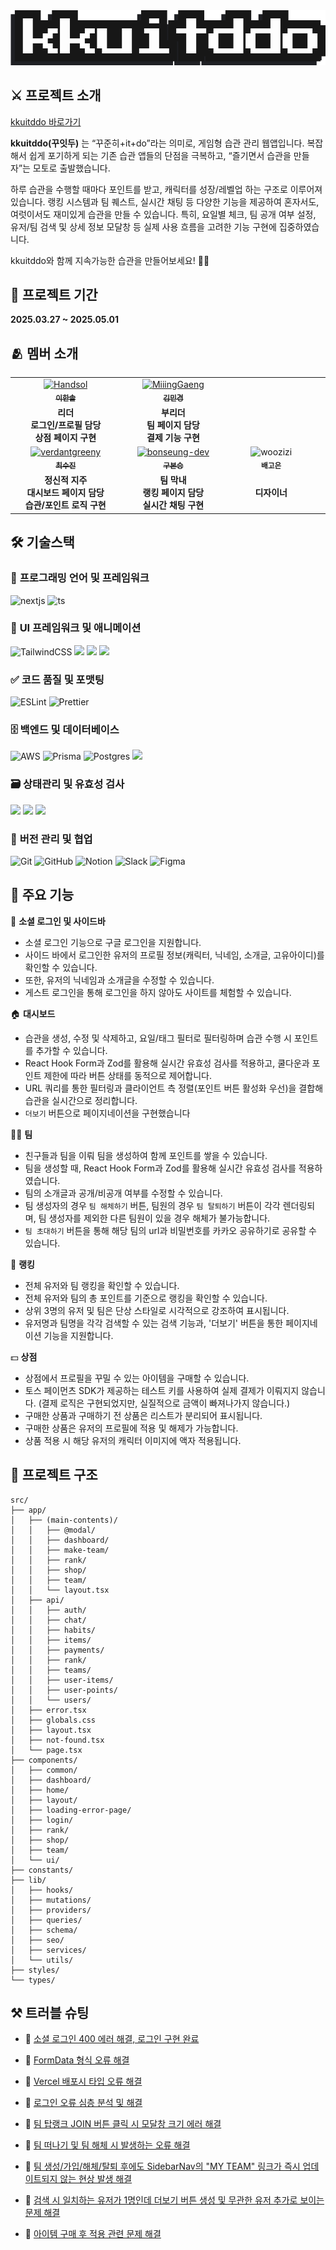   <img src="https://github.com/Handsol/nbc-final-kkuittoo/blob/main/public/assets/images/logo_desktop_kkuitddo.png?raw=true" alt="kkuitddo_logo">

## ⚔️ 프로젝트 소개

[kkuitddo 바로가기](https://www.kkuitddo.com/)

**kkuitddo(꾸잇두)** 는 “꾸준히+it+do”라는 의미로, 게임형 습관 관리 웹앱입니다. 복잡해서 쉽게 포기하게 되는 기존 습관 앱들의 단점을 극복하고, “즐기면서 습관을 만들자”는 모토로 출발했습니다.

하루 습관을 수행할 때마다 포인트를 받고, 캐릭터를 성장/레벨업 하는 구조로 이루어져 있습니다. 랭킹 시스템과 팀 퀘스트, 실시간 채팅 등 다양한 기능을 제공하여 혼자서도, 여럿이서도 재미있게 습관을 만들 수 있습니다. 특히, 요일별 체크, 팀 공개 여부 설정, 유저/팀 검색 및 상세 정보 모달창 등 실제 사용 흐름을 고려한 기능 구현에 집중하였습니다.

kkuitddo와 함께 지속가능한 습관을 만들어보세요! 💪🔥

## 📆 프로젝트 기간

**2025.03.27 ~ 2025.05.01**

## 🫂 멤버 소개

<table>
  <tbody>
    <tr>
      <td width="300px" align="center">
        <a href="https://github.com/Handsol">
        <img src="https://avatars.githubusercontent.com/u/188836160?v=4" width="80" alt="Handsol"/>
        <br />
        <sub><b>이한솔</b></sub>
        </a>
        <br />
      </td>
         <td width="300px" align="center">
        <a href="https://github.com/MiiingGaeng">
        <img src="https://avatars.githubusercontent.com/u/191959541?v=4" width="80" alt="MiiingGaeng"/>
        <br />
        <sub><b>김민경</b></sub>
        </a>
        <br />
      </td>
      </td>
         <td width="300px" align="center">
        <br />
        <sub><b></b></sub>
        </a>
        <br />
      </td>
    </tr>
    <tr>
      <td align="center">
        <b>리더</b> <br/>
        <b>로그인/프로필 담당</b> <br/>
        <b>상점 페이지 구현</b> <br/>
      </td>
      <td align="center">
        <b>부리더</b> <br/>
        <b>팀 페이지 담당</b> <br/>
        <b>결제 기능 구현</b> <br/>
      </td>
      <td align="center">
        <b></b> <br/>
        <b></b> <br/>
      </td>
    </tr>
    <tr>
      <td align="center">
        <a href="https://github.com/verdantgreeny">
        <img src="https://avatars.githubusercontent.com/u/192662091?v=4" width="80" alt="verdantgreeny"/>
        <br />
        <sub><b>최수진</b></sub>
        </a>
        <br />
      </td>
      <td align="center">
        <a href="https://github.com/bonseung-dev">
        <img src="https://avatars.githubusercontent.com/u/192835700?v=4" width="80" alt="bonseung-dev"/>
        <br />
        <sub><b>구본승</b></sub>
        </a>
        <br />
      </td>
      <td align="center">
        <img src="https://ca.slack-edge.com/T06B9PCLY1E-U07Q1G9DY04-e63822518cf9-192" width="80" alt="woozizi"/>
        <br />
        <sub><b>배고은</b></sub>
        </a>
        <br />
      </td>
    </tr>
    <tr>
      <td align="center">
        <b>정신적 지주</b> <br/>
        <b>대시보드 페이지 담당</b> <br/>
        <b>습관/포인트 로직 구현</b> <br/>
      </td>
      <td align="center">
        <b>팀 막내</b> <br/>
        <b>랭킹 페이지 담당</b> <br/>
        <b>실시간 채팅 구현</b> <br/>
      </td>
      <td align="center">
        <b>디자이너</b> <br/>
      </td>
      <td align="center">
    </tr>
  </tbody>
</table>

## 🛠 **기술스택**

### 📌 **프로그래밍 언어 및 프레임워크**

![nextjs](https://img.shields.io/badge/Next.js-000?logo=nextdotjs&logoColor=fff&style=for-the-badge) ![ts](https://img.shields.io/badge/TypeScript-007ACC?style=for-the-badge&logo=typescript&logoColor=white)

### 🎨 **UI 프레임워크 및 애니메이션**

![TailwindCSS](https://img.shields.io/badge/tailwindcss-%2338B2AC.svg?style=for-the-badge&logo=tailwind-css&logoColor=white) <img src="https://img.shields.io/badge/TailwindCss animate-06B6D4?style=for-the-badge&logo=tailwindcss&logoColor=white"> <img src="https://img.shields.io/badge/shadcn-000000?style=for-the-badge&logo=shadcnui&logoColor=white"> <img src="https://img.shields.io/badge/framer-0055FF?style=for-the-badge&logo=framer&logoColor=white">

### ✅ **코드 품질 및 포맷팅**

![ESLint](https://img.shields.io/badge/ESLint-4B3263?style=for-the-badge&logo=eslint&logoColor=white) ![Prettier](https://img.shields.io/badge/prettier-%23F7B93E.svg?style=for-the-badge&logo=prettier&logoColor=black)

### 🗄️ **백엔드 및 데이터베이스**

![AWS](https://img.shields.io/badge/AWS-527FFF.svg?style=for-the-badge&logo=amazonrds&logoColor=white) ![Prisma](https://img.shields.io/badge/Prisma-3982CE?style=for-the-badge&logo=Prisma&logoColor=white) ![Postgres](https://img.shields.io/badge/postgres-%23316192.svg?style=for-the-badge&logo=postgresql&logoColor=white) <img src="https://img.shields.io/badge/pusher-300D4F?style=for-the-badge&logo=pusher&logoColor=white">

### 🗃️ **상태관리 및 유효성 검사**

<img src="https://img.shields.io/badge/Tanstack Query-FF4154?style=for-the-badge&logo=reactquery&logoColor=white"> <img src="https://img.shields.io/badge/react hook form-EC5990?style=for-the-badge&logo=reacthookform&logoColor=white"> <img src="https://img.shields.io/badge/zod-3E67B1?style=for-the-badge&logo=zod&logoColor=white">

### 🤝 **버전 관리 및 협업**

![Git](https://img.shields.io/badge/git-%23F05033.svg?style=for-the-badge&logo=git&logoColor=white) ![GitHub](https://img.shields.io/badge/github-%23121011.svg?style=for-the-badge&logo=github&logoColor=white) ![Notion](https://img.shields.io/badge/Notion-%23000000.svg?style=for-the-badge&logo=notion&logoColor=white) ![Slack](https://img.shields.io/badge/Slack-4A154B?style=for-the-badge&logo=slack&logoColor=white) ![Figma](https://img.shields.io/badge/figma-%23F24E1E.svg?style=for-the-badge&logo=figma&logoColor=white)

## 🚀 주요 기능

📝 **소셜 로그인 및 사이드바**

- 소셜 로그인 기능으로 구글 로그인을 지원합니다.
- 사이드 바에서 로그인한 유저의 프로필 정보(캐릭터, 닉네임, 소개글, 고유아이디)를 확인할 수 있습니다.
- 또한, 유저의 닉네임과 소개글을 수정할 수 있습니다.
- 게스트 로그인을 통해 로그인을 하지 않아도 사이트를 체험할 수 있습니다.

🏠 **대시보드**

- 습관을 생성, 수정 및 삭제하고, 요일/태그 필터로 필터링하며 습관 수행 시 포인트를 추가할 수 있습니다.
- React Hook Form과 Zod를 활용해 실시간 유효성 검사를 적용하고, 쿨다운과 포인트 제한에 따라 버튼 상태를 동적으로 제어합니다.
- URL 쿼리를 통한 필터링과 클라이언트 측 정렬(포인트 버튼 활성화 우선)을 결합해 습관을 실시간으로 정리합니다.
- `더보기` 버튼으로 페이지네이션을 구현했습니다

🏋️‍♂️ **팀**

- 친구들과 팀을 이뤄 팀을 생성하여 함께 포인트를 쌓을 수 있습니다.
- 팀을 생성할 때, React Hook Form과 Zod를 활용해 실시간 유효성 검사를 적용하였습니다.
- 팀의 소개글과 공개/비공개 여부를 수정할 수 있습니다.
- 팀 생성자의 경우 `팀 해체하기` 버튼, 팀원의 경우 `팀 탈퇴하기` 버튼이 각각 렌더링되며, 팀 생성자를 제외한 다른 팀원이 있을 경우 해체가 불가능합니다.
- `팀 초대하기` 버튼을 통해 해당 팀의 url과 비밀번호를 카카오 공유하기로 공유할 수 있습니다.

🏅 **랭킹**

- 전체 유저와 팀 랭킹을 확인할 수 있습니다.
- 전체 유저와 팀의 총 포인트를 기준으로 랭킹을 확인할 수 있습니다.
- 상위 3명의 유저 및 팀은 단상 스타일로 시각적으로 강조하여 표시됩니다.
- 유저명과 팀명을 각각 검색할 수 있는 검색 기능과, '더보기' 버튼을 통한 페이지네이션 기능을 지원합니다.

💵 **상점**

- 상점에서 프로필을 꾸밀 수 있는 아이템을 구매할 수 있습니다.
- 토스 페이먼츠 SDK가 제공하는 테스트 키를 사용하여 실제 결제가 이뤄지지 않습니다. (결제 로직은 구현되었지만, 실질적으로 금액이 빠져나가지 않습니다.)
- 구매한 상품과 구매하기 전 상품은 리스트가 분리되어 표시됩니다.
- 구매한 상품은 유저의 프로필에 적용 및 해제가 가능합니다.
- 상품 적용 시 해당 유저의 캐릭터 이미지에 액자 적용됩니다.

## 📁 프로젝트 구조

```
src/
├── app/
│   ├── (main-contents)/
│   │   ├── @modal/
│   │   ├── dashboard/
│   │   ├── make-team/
│   │   ├── rank/
│   │   ├── shop/
│   │   ├── team/
│   │   └── layout.tsx
│   ├── api/
│   │   ├── auth/
│   │   ├── chat/
│   │   ├── habits/
│   │   ├── items/
│   │   ├── payments/
│   │   ├── rank/
│   │   ├── teams/
│   │   ├── user-items/
│   │   ├── user-points/
│   │   └── users/
│   ├── error.tsx
│   ├── globals.css
│   ├── layout.tsx
│   ├── not-found.tsx
│   └── page.tsx
├── components/
│   ├── common/
│   ├── dashboard/
│   ├── home/
│   ├── layout/
│   ├── loading-error-page/
│   ├── login/
│   ├── rank/
│   ├── shop/
│   ├── team/
│   └── ui/
├── constants/
├── lib/
│   ├── hooks/
│   ├── mutations/
│   ├── providers/
│   ├── queries/
│   ├── schema/
│   ├── seo/
│   ├── services/
│   └── utils/
├── styles/
└── types/

```

## ⚒️ 트러블 슈팅

- 🥵 [소셜 로그인 400 에러 해결, 로그인 구현 완료](https://teamsparta.notion.site/400-1cd2dc3ef514817f9befe372693d911f) <br>

- 🥵 [FormData 형식 오류 해결](https://www.notion.so/teamsparta/FormData-1cf2dc3ef5148058b0fff0eecbd3e474)

- 🚨 [Vercel 배포시 타입 오류 해결](https://www.notion.so/teamsparta/Vercel-1d22dc3ef51480f9b9f6e4c6dbf537d6)

- 🥵 [로그인 오류 심층 분석 및 해결](https://www.notion.so/teamsparta/1d32dc3ef51480ff8a5fcec23c3bc60c)

- 🥵 [팀 탑랭크 JOIN 버튼 클릭 시 모달창 크기 에러 해결](https://www.notion.so/teamsparta/JOIN-1d92dc3ef5148081b323fada5553e92a)

- 🔧 [팀 떠나기 및 팀 해체 시 발생하는 오류 해결 ](https://www.notion.so/teamsparta/1d92dc3ef514804bad5fc24db67797e4)

- 🔧 [팀 생성/가입/해체/탈퇴 후에도 SidebarNav의 "MY TEAM" 링크가 즉시 업데이트되지 않는 현상 발생 해결](https://www.notion.so/teamsparta/SidebarNav-MY-TEAM-1de2dc3ef514807cb5bffec64490667d)

- 🥵 [검색 시 일치하는 유저가 1명인데 더보기 버튼 생성 및 무관한 유저 추가로 보이는 문제 해결](https://www.notion.so/teamsparta/1-1e12dc3ef5148053a009c1682421c949)

- 🥵 [아이템 구매 후 적용 관련 문제 해결](https://www.notion.so/teamsparta/1e42dc3ef51480678e94d85018dce222)
